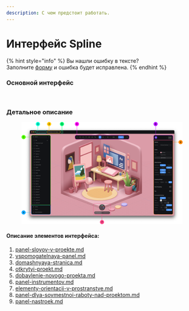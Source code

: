 ```yaml
---
description: С чем предстоит работать.
---
```


# Интерфейс Spline

{% hint style="info" %}
Вы нашли ошибку в тексте?\
Заполните [форму](https://forms.gle/191Za6muNDFdTQkU6) и ошибка будет исправлена.
{% endhint %}

### Основной интерфейс&#x20;

<figure><img src="../../.gitbook/assets/Screenshot 2023-03-27 at 21.54.26.png" alt=""><figcaption></figcaption></figure>

### Детальное описание

<figure><img src="../../.gitbook/assets/Group 1@2x.png" alt=""><figcaption></figcaption></figure>

#### Описание элементов интерфейса:

1. [panel-sloyov-v-proekte.md](panel-sloyov-v-proekte.md "mention")
2. [vspomogatelnaya-panel.md](vspomogatelnaya-panel.md "mention")
3. [domashnyaya-stranica.md](domashnyaya-stranica.md "mention")
4. [otkrytyi-proekt.md](otkrytyi-proekt.md "mention")
5. [dobavlenie-novogo-proekta.md](dobavlenie-novogo-proekta.md "mention")
6. [panel-instrumentov.md](panel-instrumentov.md "mention")
7. [elementy-orientacii-v-prostranstve.md](elementy-orientacii-v-prostranstve.md "mention")
8. [panel-dlya-sovmestnoi-raboty-nad-proektom.md](panel-dlya-sovmestnoi-raboty-nad-proektom.md "mention")
9. [panel-nastroek.md](panel-nastroek.md "mention")
